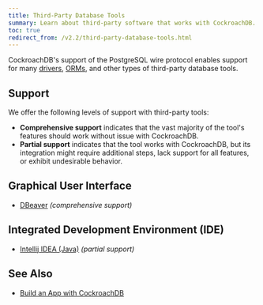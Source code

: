 ```yaml
---
title: Third-Party Database Tools
summary: Learn about third-party software that works with CockroachDB.
toc: true
redirect_from: /v2.2/third-party-database-tools.html
---
```


CockroachDB's support of the PostgreSQL wire protocol enables support for many [drivers](build-an-app-with-cockroachdb.html), [ORMs](build-an-app-with-cockroachdb.html), and other types of third-party database tools.

## Support

We offer the following levels of support with third-party tools:

- **Comprehensive support** indicates that the vast majority of the tool's features should work without issue with CockroachDB.
- **Partial support** indicates that the tool works with CockroachDB, but its integration might require additional steps, lack support for all features, or exhibit undesirable behavior.

## Graphical User Interface

- [DBeaver](dbeaver.html) _(comprehensive support)_

## Integrated Development Environment (IDE)

- [Intellij IDEA (Java)](intellij-idea.html) _(partial support)_

## See Also

- [Build an App with CockroachDB](build-an-app-with-cockroachdb.html)
